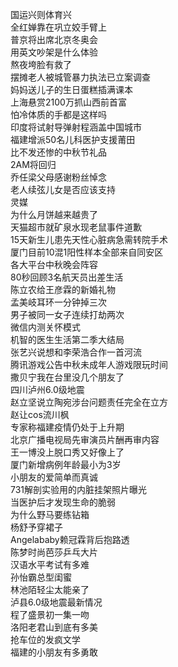 国运兴则体育兴  
全红婵靠在巩立姣手臂上  
普京将出席北京冬奥会  
用英文吵架是什么体验  
熬夜垮脸有救了  
摆摊老人被城管暴力执法已立案调查  
妈妈送儿子的生日蛋糕插满课本  
上海悬赏2100万抓山西前首富  
怕冷体质的手都是这样吗  
印度将试射导弹射程涵盖中国城市  
福建增派50名儿科医护支援莆田  
比不发还惨的中秋节礼品  
2AM将回归  
乔任梁父母感谢粉丝悼念  
老人续弦儿女是否应该支持  
灵媒  
为什么月饼越来越贵了  
天猫超市就矿泉水现老鼠事件道歉  
15天新生儿患先天性心脏病急需转院手术  
厦门目前10混1阳性样本全部来自同安区  
各大平台中秋晚会阵容  
80秒回顾3名航天员出差生活  
陈立农给王彦霖的新婚礼物  
孟美岐耳环一分钟掉三次  
男子被同一女子连续打劫两次  
微信内测关怀模式  
机智的医生生活第二季大结局  
张艺兴说想和李荣浩合作一首河流  
腾讯游戏公告中秋未成年人游戏限玩时间  
撒贝宁我在台里没几个朋友了  
四川泸州6.0级地震  
赵立坚说立陶宛涉台问题责任完全在立方  
赵让cos流川枫  
专家称福建疫情仍处于上升期  
北京广播电视局先审演员片酬再审内容  
王一博没上脱口秀又好像上了  
厦门新增病例年龄最小为3岁  
小朋友的爱简单而真诚  
731解剖实验用的内脏挂架照片曝光  
当医护后才发现生命的脆弱  
为什么野马要练钻箱  
杨舒予穿裙子  
Angelababy赖冠霖背后抱路透  
陈梦时尚芭莎乒乓大片  
汉语水平考试有多难  
孙怡霸总型闺蜜  
林池陌轻尘太能亲了  
泸县6.0级地震最新情况  
程了盛景初一集一吻  
洛阳老君山到底有多美  
抢车位的发疯文学  
福建的小朋友有多勇敢  
